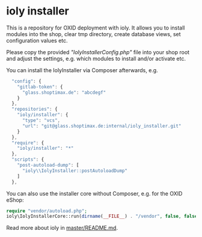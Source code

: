 ioly installer
===

This is a repository for OXID deployment with ioly. It allows you to install modules into the shop, clear tmp directory,
create database views, set configuration values etc.

Please copy the provided _"IolyInstallerConfig.php"_ file into your shop root and adjust the settings, e.g. which modules to
install and/or activate etc.

You can install the IolyInstaller via Composer afterwards, e.g.

```javascript
  "config": {
    "gitlab-token": {
      "glass.shoptimax.de": "abcdegf"
    }
  },
  "repositories": {
    "ioly/installer": {
      "type": "vcs",
      "url": "git@glass.shoptimax.de:internal/ioly_installer.git"
    }
  },
  "require": {
    "ioly/installer": "*"
  },
  "scripts": {
    "post-autoload-dump": [
      "ioly\\IolyInstaller::postAutoloadDump"
    ]
  },    
```

You can also use the installer core without Composer, e.g. for the OXID eShop:

```php
require "vendor/autoload.php";
ioly\IolyInstallerCore::run(dirname(__FILE__) . "/vendor", false, false, false);
```

Read more about ioly in [master/README.md](https://github.com/ioly/ioly/blob/master/README.md).
